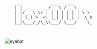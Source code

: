 <pre>

                               _            ___   ___                        _                   
                              | | _____  __/ _ \ / _ \  __      ____ _ ___  | |__   ___ _ __ ___ 
                              | |/ _ \ \/ | | | | | | | \ \ /\ / / _` / __| | '_ \ / _ | '__/ _ \
                              | | (_) >  <| |_| | |_| |  \ V  V | (_| \__ \ | | | |  __| | |  __/
                              |_|\___/_/\_\\___/ \___/    \_/\_/ \__,_|___/ |_| |_|\___|_|  \___|
                                                                     

</pre>
                                                                    
                                                                                                                             


<p align="center">
  <img src="https://media.tenor.com/GyhiAPdm9LoAAAAj/bat-wings-flying-eye.gif" alt="eyebat">
</p>



